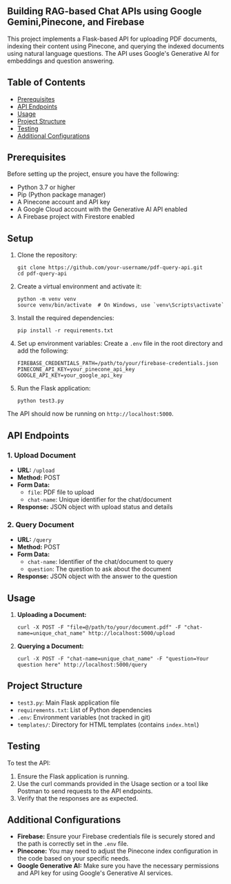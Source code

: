 ## Building RAG-based Chat APIs using Google Gemini,Pinecone, and Firebase


This project implements a Flask-based API for uploading PDF documents, indexing their content using Pinecone, and querying the indexed documents using natural language questions. The API uses Google's Generative AI for embeddings and question answering.

## Table of Contents
- [Prerequisites](#prerequisites)
- [API Endpoints](#api-endpoints)
- [Usage](#usage)
- [Project Structure](#project-structure)
- [Testing](#testing)
- [Additional Configurations](#additional-configurations)

## Prerequisites

Before setting up the project, ensure you have the following:

- Python 3.7 or higher
- Pip (Python package manager)
- A Pinecone account and API key
- A Google Cloud account with the Generative AI API enabled
- A Firebase project with Firestore enabled

## Setup

1. Clone the repository:
   ```
   git clone https://github.com/your-username/pdf-query-api.git
   cd pdf-query-api
   ```

2. Create a virtual environment and activate it:
   ```
   python -m venv venv
   source venv/bin/activate  # On Windows, use `venv\Scripts\activate`
   ```

3. Install the required dependencies:
   ```
   pip install -r requirements.txt
   ```

4. Set up environment variables:
   Create a `.env` file in the root directory and add the following:
   ```
   FIREBASE_CREDENTIALS_PATH=/path/to/your/firebase-credentials.json
   PINECONE_API_KEY=your_pinecone_api_key
   GOOGLE_API_KEY=your_google_api_key
   ```

5. Run the Flask application:
   ```
   python test3.py
   ```

The API should now be running on `http://localhost:5000`.

## API Endpoints

### 1. Upload Document
- **URL:** `/upload`
- **Method:** POST
- **Form Data:**
  - `file`: PDF file to upload
  - `chat-name`: Unique identifier for the chat/document
- **Response:** JSON object with upload status and details

### 2. Query Document
- **URL:** `/query`
- **Method:** POST
- **Form Data:**
  - `chat-name`: Identifier of the chat/document to query
  - `question`: The question to ask about the document
- **Response:** JSON object with the answer to the question

## Usage

1. **Uploading a Document:**
   ```
   curl -X POST -F "file=@/path/to/your/document.pdf" -F "chat-name=unique_chat_name" http://localhost:5000/upload
   ```

2. **Querying a Document:**
   ```
   curl -X POST -F "chat-name=unique_chat_name" -F "question=Your question here" http://localhost:5000/query
   ```

## Project Structure

- `test3.py`: Main Flask application file
- `requirements.txt`: List of Python dependencies
- `.env`: Environment variables (not tracked in git)
- `templates/`: Directory for HTML templates (contains `index.html`)

## Testing

To test the API:

1. Ensure the Flask application is running.
2. Use the curl commands provided in the Usage section or a tool like Postman to send requests to the API endpoints.
3. Verify that the responses are as expected.
## Additional Configurations

- **Firebase:** Ensure your Firebase credentials file is securely stored and the path is correctly set in the `.env` file.
- **Pinecone:** You may need to adjust the Pinecone index configuration in the code based on your specific needs.
- **Google Generative AI:** Make sure you have the necessary permissions and API key for using Google's Generative AI services.
